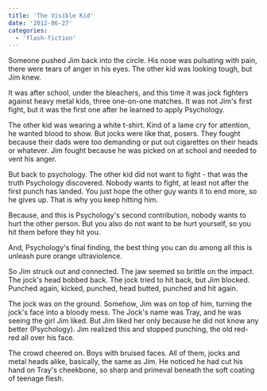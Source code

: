 ```yaml
---
title: 'The Visible Kid'
date: '2012-06-27'
categories:
  - 'flash-fiction'
---
```


Someone pushed Jim back into the circle. His nose was pulsating with pain, there
were tears of anger in his eyes. The other kid was looking tough, but Jim knew.

<!-- truncate -->

It was after school, under the bleachers, and this time it was jock fighters
against heavy metal kids, three one-on-one matches. It was not Jim's first
fight, but it was the first one after he learned to apply Psychology.

The other kid was wearing a white t-shirt. Kind of a lame cry for attention, he
wanted blood to show. But jocks were like that, posers. They fought because
their dads were too demanding or put out cigarettes on their heads or whatever.
Jim fought because he was picked on at school and needed to vent his anger.

But back to psychology. The other kid did not want to fight - that was the truth
Psychology discovered. Nobody wants to fight, at least not after the first punch
has landed. You just hope the other guy wants it to end more, so he gives up.
That is why you keep hitting him.

Because, and this is Psychology's second contribution, nobody wants to hurt the
other person. But you also do not want to be hurt yourself, so you hit them
before they hit you.

And, Psychology's final finding, the best thing you can do among all this is
unleash pure orange ultraviolence.

So Jim struck out and connected. The jaw seemed so brittle on the impact. The
jock's head bobbed back. The jock tried to hit back, but Jim blocked. Punched
again, kicked, punched, head butted, punched and hit again.

The jock was on the ground. Somehow, Jim was on top of him, turning the jock's
face into a bloody mess. The Jock's name was Tray, and he was seeing the girl
Jim liked. But Jim liked her only because he did not know any better
(Psychology). Jim realized this and stopped punching, the old red-red all over
his face.

The crowd cheered on. Boys with bruised faces. All of them, jocks and metal
heads alike, basically, the same as Jim. He noticed he had cut his hand on
Tray's cheekbone, so sharp and primeval beneath the soft coating of teenage
flesh.
